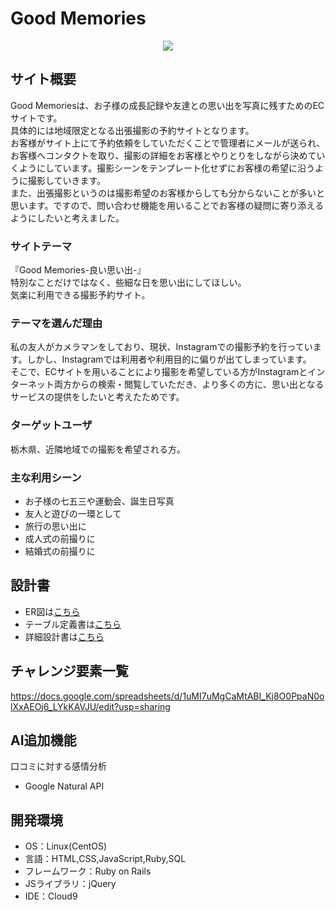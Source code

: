 # Good Memories
<p align="center">
  <img src="https://user-images.githubusercontent.com/89368225/139575556-d333cdb5-a44e-48ce-a42c-f17b6aa55ead.png" />
</p>

## サイト概要
Good Memoriesは、お子様の成長記録や友達との思い出を写真に残すためのECサイトです。    
具体的には地域限定となる出張撮影の予約サイトとなります。    
お客様がサイト上にて予約依頼をしていただくことで管理者にメールが送られ、お客様へコンタクトを取り、撮影の詳細をお客様とやりとりをしながら決めていくようにしています。撮影シーンをテンプレート化せずにお客様の希望に沿うように撮影していきます。    
また、出張撮影というのは撮影希望のお客様からしても分からないことが多いと思います。ですので、問い合わせ機能を用いることでお客様の疑問に寄り添えるようにしたいと考えました。

### サイトテーマ
『Good Memories-良い思い出-』    
特別なことだけではなく、些細な日を思い出にしてほしい。    
気楽に利用できる撮影予約サイト。

### テーマを選んだ理由
私の友人がカメラマンをしており、現状、Instagramでの撮影予約を行っています。しかし、Instagramでは利用者や利用目的に偏りが出てしまっています。    
そこで、ECサイトを用いることにより撮影を希望している方がInstagramとインターネット両方からの検索・閲覧していただき、より多くの方に、思い出となるサービスの提供をしたいと考えたためです。    

### ターゲットユーザ
栃木県、近隣地域での撮影を希望される方。

### 主な利用シーン
- お子様の七五三や運動会、誕生日写真
- 友人と遊びの一環として
- 旅行の思い出に
- 成人式の前撮りに
- 結婚式の前撮りに

## 設計書
- ER図は[こちら](https://drive.google.com/file/d/15z3mNZ80MQCKFqMb29RFVo_srxQegPAy/view?usp=sharing)
- テーブル定義書は[こちら](https://docs.google.com/spreadsheets/d/13ANyGaR1uEYEzTTw7VZ4dChRn-PvYpbbGz4yWgpbtps/edit#gid=1373217982)
- 詳細設計書は[こちら](https://docs.google.com/spreadsheets/d/1CDKEVEbklun0yj3ZKjiGWhHGrW2hqIQWYeRtrZDAYY4/edit#gid=2133469642)

## チャレンジ要素一覧
<https://docs.google.com/spreadsheets/d/1uMI7uMgCaMtABI_Kj8O0PpaN0olXxAEOj6_LYkKAVJU/edit?usp=sharing>

## AI追加機能
口コミに対する感情分析
- Google Natural API

## 開発環境
- OS：Linux(CentOS)
- 言語：HTML,CSS,JavaScript,Ruby,SQL
- フレームワーク：Ruby on Rails
- JSライブラリ：jQuery
- IDE：Cloud9
